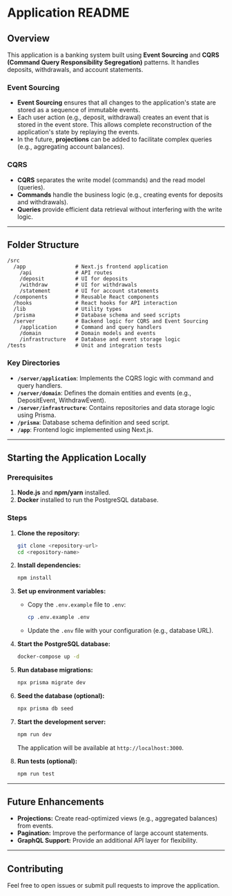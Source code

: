 # Application README

## Overview
This application is a banking system built using **Event Sourcing** and **CQRS (Command Query Responsibility Segregation)** patterns. It handles deposits, withdrawals, and account statements.

### Event Sourcing
- **Event Sourcing** ensures that all changes to the application's state are stored as a sequence of immutable events.
- Each user action (e.g., deposit, withdrawal) creates an event that is stored in the event store. This allows complete reconstruction of the application's state by replaying the events.
- In the future, **projections** can be added to facilitate complex queries (e.g., aggregating account balances).

### CQRS
- **CQRS** separates the write model (commands) and the read model (queries).
- **Commands** handle the business logic (e.g., creating events for deposits and withdrawals).
- **Queries** provide efficient data retrieval without interfering with the write logic.

---

## Folder Structure

```
/src
  /app                # Next.js frontend application
    /api              # API routes
    /deposit          # UI for deposits
    /withdraw         # UI for withdrawals
    /statement        # UI for account statements
  /components         # Reusable React components
  /hooks              # React hooks for API interaction
  /lib                # Utility types
  /prisma             # Database schema and seed scripts
  /server             # Backend logic for CQRS and Event Sourcing
    /application      # Command and query handlers
    /domain           # Domain models and events
    /infrastructure   # Database and event storage logic
/tests                # Unit and integration tests
```

### Key Directories
- **`/server/application`**: Implements the CQRS logic with command and query handlers.
- **`/server/domain`**: Defines the domain entities and events (e.g., DepositEvent, WithdrawEvent).
- **`/server/infrastructure`**: Contains repositories and data storage logic using Prisma.
- **`/prisma`**: Database schema definition and seed script.
- **`/app`**: Frontend logic implemented using Next.js.

---

## Starting the Application Locally

### Prerequisites
1. **Node.js** and **npm/yarn** installed.
2. **Docker** installed to run the PostgreSQL database.

### Steps
1. **Clone the repository:**
   ```bash
   git clone <repository-url>
   cd <repository-name>
   ```

2. **Install dependencies:**
   ```bash
   npm install
   ```

3. **Set up environment variables:**
   - Copy the `.env.example` file to `.env`:
     ```bash
     cp .env.example .env
     ```
   - Update the `.env` file with your configuration (e.g., database URL).

4. **Start the PostgreSQL database:**
   ```bash
   docker-compose up -d
   ```

5. **Run database migrations:**
   ```bash
   npx prisma migrate dev
   ```

6. **Seed the database (optional):**
   ```bash
   npx prisma db seed
   ```

7. **Start the development server:**
   ```bash
   npm run dev
   ```
   The application will be available at `http://localhost:3000`.

8. **Run tests (optional):**
   ```bash
   npm run test
   ```

---

## Future Enhancements
- **Projections:** Create read-optimized views (e.g., aggregated balances) from events.
- **Pagination:** Improve the performance of large account statements.
- **GraphQL Support:** Provide an additional API layer for flexibility.

---

## Contributing
Feel free to open issues or submit pull requests to improve the application.

